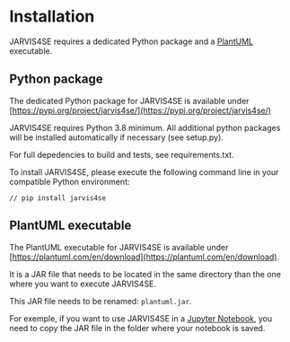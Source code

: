 # Installation

JARVIS4SE requires a dedicated Python package and a [PlantUML](https://plantuml.com/en/) executable.

## Python package

The dedicated Python package for JARVIS4SE is available under [https://pypi.org/project/jarvis4se/](https://pypi.org/project/jarvis4se/)

JARVIS4SE requires Python 3.8 minimum. All additional python packages will be installed automatically if necessary (see setup.py).

For full depedencies to build and tests, see requirements.txt.

To install JARVIS4SE, please execute the following command line in your compatible Python environment:

```
// pip install jarvis4se
```

## PlantUML executable

The PlantUML executable for JARVIS4SE is available under [https://plantuml.com/en/download](https://plantuml.com/en/download).

It is a JAR file that needs to be located in the same directory than the one where you want to execute JARVIS4SE.

This JAR file needs to be renamed: `plantuml.jar`.

For exemple, if you want to use JARVIS4SE in a [Jupyter Notebook](https://jupyter.org), you need to copy the JAR file in the folder where your notebook is saved.

